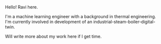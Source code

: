 <!---
ravikumargrk/ravikumargrk is a ✨ special ✨ repository because its `README.md` (this file) appears on your GitHub profile.
You can click the Preview link to take a look at your changes.
--->

Hello! Ravi here. 

I'm a machine learning engineer with a background in thermal engineering. I'm currently involved in development of an industrial-steam-boiler-digital-twin.

Will write more about my work here if I get time.
